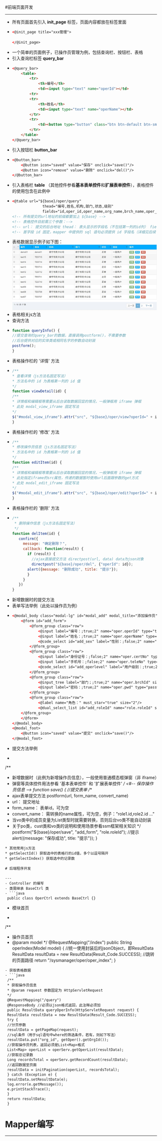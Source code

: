 
#前端页面开发

---

* 所有页面首先引入 **init\_page** 标签，页面内容都放在标签里面
* ```html
  <@init_page title="xxx管理">
 
  </@init_page>
  ```
* 一个简单的页面例子，已操作员管理为例，包括查询栏、按钮栏、表格
* 引入查询栏标签 **query\_bar**
* ```html
  <@query_bar>
      <table>
          <tr>
              <th>编号</th>
              <td><input type="text" name="operId"></td>
          <tr>
          <tr>
              <th>姓名</th>
              <td><input type="text" name="operName"></td>
          </tr>
          <tr>
              <td><button type="button" class="btn btn-default btn-sm" onclick="queryInfo()">查询</button></td>
          </tr>
      </table>
  </@query_bar>
  ```
* 引入按钮栏 **button\_bar**
* ```html
  <@button_bar>
      <@button icon="saved" value="保存" onclick="save()"/>
      <@button icon="remove" value="删除" onclick="del()"/>
  </@button_bar>
  ```
* 引入表格栏 **table** （其他控件参看**基本表单控件**和**扩展表单控件**），表格控件的使用包含在此例中
* ```html
  <@table url="${base}/oper/query"
                thead="编号,姓名,机构,部门,状态,级别"
                fields="id,oper_id,oper_name,org_name,brch_name,oper_state,oper_level"/>
  <!-- 所有提交的url地址的前缀都要加上 ${base} -->
  <!-- 表格控件目前需三个参数：-->
  <!-- url： 提交的后台地址 thead： 表头显示的字段名（不包括第一列的id列） fields：sql语句中显示的字段名 -->
  <!-- 首字段 id 固定，mapper 中提供的 sql 语句必须提供 id 字段名（详细见后续 mapper 语句编写）-->
  ```
* 表格数据显示例子如下图：
![](/assets/20170623101159.jpg)
* 表格相关js方法
* 查询方法
* ```js
  function queryInfo() {
  //提交查询栏query_bar的数据，直接调用postform()，不需要参数
  //后台提供对应的实体类或相同名字的参数自动封装
  postform();
  }
  ```
* 表格操作栏的 '详情' 方法
* ```js
  /**
  * 查看详情（js方法名固定写法）
  * 方法名中的 id 为表格第一列的 id 值
  */
  function viewDetail(id) {
  /**
  * 详情框和编辑框等需要从后台读取数据回显的情况，一般弹框用 iframe 弹框
  * 此处 modal_view_iframe 固定写法
  */
  $("#modal_view_iframe").attr("src", "${base}/oper/view?operId=" + id);
  }
  ```
* 表格操作栏的 '修改' 方法
* ```js
  /**
  * 修改操作员信息（js方法名固定写法）
  * 方法名中的 id 为表格第一列的 id 值
  */
  function editItem(id) {
  /**
  * 详情框和编辑框等需要从后台读取数据回显的情况，一般弹框用 iframe 弹框
  * 此处指定iframe的src属性，传递的数据暂时使用url后面跟参数的get方式
  * 此处 modal_edit_iframe 固定写法
  */
  $("#modal_edit_iframe").attr("src", "${base}/oper/edit?operId=" + id);
  }
  ```
* 表格操作栏的 '删除' 方法
* ```js
  /**
   * 删除操作信息（js方法名固定写法）
   */
  function delItem(id) {
     confirm({
       message: "确定删除？",
       callback: function(result) {
         if (result) {
           //ajax直接提交方法 directpost(url, data) data为json对象
           directpost("${base}/oper/del", {"operId": id});
         alert({message: "删除成功", title: "提示"});
         }
       }
     })
  }
  ```
* 新增数据时的提交方法
* 表单写法举例（此处以操作员为例）
* ```html
  <@modal_body class="modal-lg" id="modal_add" modal_title="添加操作员">
      <@form id="add_form">
          <@form_group class="row">
              <@input label="编号：;true;2" name="oper.operId" type="text" size="2"/>
              <@input label="姓名：;true;2" name="oper.operName" type="text" size="2"/>
              <@code_select id="add_sex" label="性别：;false;2" name="oper.sex" code_type="SEX" choice_have="true" size="2"/>
          </@form_group>
          <@form_group class="row">
              <@input label="身份证号：;false;2" name="oper.certNo" type="text" size="2"/>
              <@input label="手机号：;false;2" name="oper.teleNo" type="text" size="2"/>
              <@code_select id="add_operlevel" label="用户级别：;true;2" name="oper.operLevel" code_type="OPER_LEVEL" choice_have="true" size="2"/>
          </@form_group>
          <@form_group class="row">
              <@input_tree label="部门；;true;2" name="oper.brchId" size="2" id="brch_id" tree_id="brch_tree" sql_key="sysbrch1" checkbox_have="false"/>
              <@input label="密码：;true;2" name="oper.pwd" type="password" size="2"/>
          </@form_group>
          <@form_group class="row">
              <@label name="角色：" must_star="true" size="2"/>
              <@dual_select_list id="add_roleId" name="role.roleId" show_field="role_desc" value_field="role_id" sql_key="sysoperrole1" sql_condition="'';''" size="6"/>
      </@form_group>
      </@form>
  </@modal_body>
  <@modal_foot>
      <@button icon="saved" value="提交" onclick="save()"/>
  </@modal_foot>
  ```
* 提交方法举例
* ```js
 /**
 * 新增数据时（此例为新增操作员信息），一般使用普通模态框弹窗（非 iframe）
 * 弹窗等具体控件用法参看 '基本表单控件' 和 '扩展表单控件'
 */
 <#-- 保存操作员信息 -->
 function save() {
 //提交表单
 /**
 * ajax表单提交方法 postform(url, form_name, convert_name)
 * url： 提交地址
 * form_name： 表单id，可为空
 * convert_name： 需转换的name属性，可为空，例子："role1.id,role2.id ..."
 * 当vo类中的成员变量为List类型时就需要转换，否则后台vo类不能自动封装
 * 关于po类，cust类和vo类的说明和使用场景参看ssm框架相关知识
 */
 postform("${base}/oper/save", "add_form", "role.roleId");
 //提示
 alert({message: "保存成功", title: "提示"});
 }
```
* 其他常用js方法
* getSelectId() 获取选中的表格行的id值，多个以逗号隔开
* getSelectIndex() 获取选中的记录数

# 后端程序开发

---
- Controller 的编写
- 类需继承 BaseCtrl 类
- ```java
 public class OperCtrl extends BaseCtrl {}
```
- 模块首页
- ```java
 /**
 * 操作员首页
 * @param model
 */
 @RequestMapping("/index")
 public String operIndex(Model model) {
 //统一使用封装后的jsonObject，即ResultData
 ResultData resultData = new ResultData(Result_Code.SUCCESS);
 //跳转的页面路径
 return "/sysmanager/oper/oper_index";
 }
```
- 获取表格数据
- ```java
 /**
 * 获取操作员信息
 * @param request 参数固定为 HttpServletRequest
 */
 @RequestMapping("/query")
 @ResponseBody //必须以json格式返回，此注释必须加
 public ResultData queryOperInfo(HttpServletRequest request) {
 ResultData resultData = new ResultData(Result_Code.SUCCESS);
 try {
 //分页参数
 resultData = getPageMap(request);
 //sql条件（用于sql语句中where的筛选条件，若有，则如下写法）
 resultData.put("org_id", getOper().getOrgId());
 //获取操作员列表，返回必须是List<Map>格式
 List<Map> operList = operServ.getOperList(resultData);
 //获取总记录数
 Long recordsTotal = operServ.getRecordCount(resultData);
 //返回数据至页面
 resultData = initPagination(operList, recordsTotal);
 } catch (Exception e) {
 resultData.setResultData(e);
 log.error(e.getMessage());
 e.printStackTrace();
 }
 return resultData;
 }
```

# Mapper编写

---


